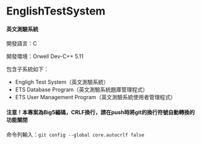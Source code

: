 # EnglishTestSystem

#### 英文測驗系統

開發語言：C

開發環境：Orwell Dev-C++ 5.11

包含子系統如下：
- Engligh Test System（英文測驗系統）
- ETS Database Program（英文測驗系統題庫管理程式）
- ETS User Management Program（英文測驗系統使用者管理程式）

#### 注意！本專案為Big5編碼，CRLF換行，請在push時將git的換行符號自動轉換的功能關閉
命令列輸入：```git config --global core.autocrlf false```
